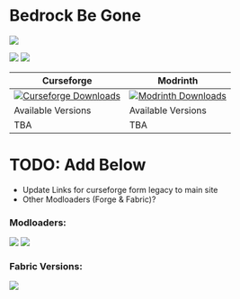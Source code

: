 Bedrock Be Gone
====================

![](https://cdn.manmaed.net/devins-badges/neoforge_vector.svg)

[![](https://cdn.manmaed.net/devins-badges/curseforge_vector.svg)](https://www.curseforge.com/minecraft/mc-mods/bedrock-be-gone) [![](https://cdn.manmaed.net/devins-badges/modrinth_vector.svg)](https://modrinth.com/project/bedrock-be-gone)



| Curseforge | Modrinth |
| -| - |
| [![Curseforge Downloads](https://cf.way2muchnoise.eu/1137497.svg)](https://legacy.curseforge.com/minecraft/mc-mods/bedrock-be-gone) | [![Modrinth Downloads](https://img.shields.io/modrinth/dt/VvdWQSMa)](https://modrinth.com/project/bedrock-be-gone)|
| Available Versions | Available Versions  
| TBA |  TBA

# TODO: Add Below
- Update Links for curseforge form legacy to main site
- Other Modloaders (Forge & Fabric)? 

### Modloaders:
![](https://cdn.manmaed.net/devins-badges/fabric_vector.svg) ![](https://cdn.manmaed.net/devins-badges/forge_vector.svg)

### Fabric Versions:<br>
![](https://cdn.manmaed.net/devins-badges/fabric-api_vector.svg)